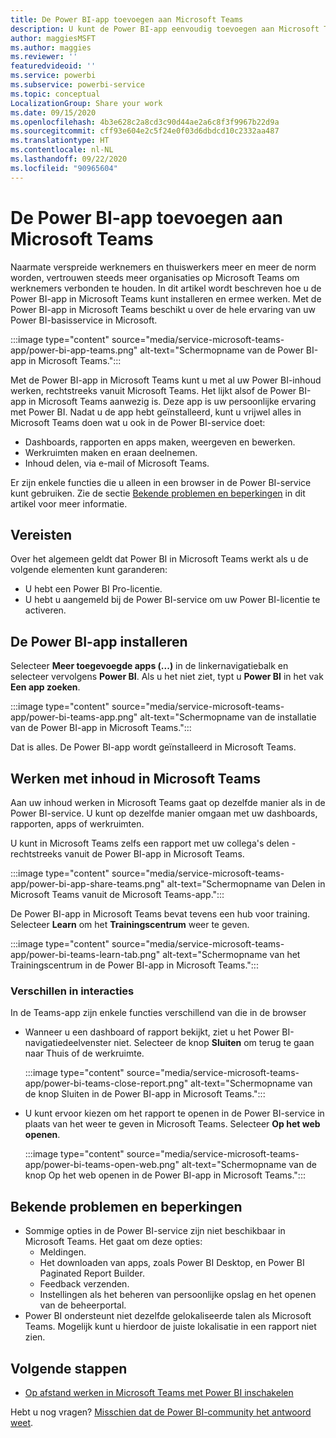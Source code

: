 ```yaml
---
title: De Power BI-app toevoegen aan Microsoft Teams
description: U kunt de Power BI-app eenvoudig toevoegen aan Microsoft Teams. Met de Power BI-app in Microsoft Teams beschikt u over de hele ervaring van uw Power BI-basisservice in Microsoft.
author: maggiesMSFT
ms.author: maggies
ms.reviewer: ''
featuredvideoid: ''
ms.service: powerbi
ms.subservice: powerbi-service
ms.topic: conceptual
LocalizationGroup: Share your work
ms.date: 09/15/2020
ms.openlocfilehash: 4b3e628c2a8cd3c90d44ae2a6c8f3f9967b22d9a
ms.sourcegitcommit: cff93e604e2c5f24e0f03d6dbdcd10c2332aa487
ms.translationtype: HT
ms.contentlocale: nl-NL
ms.lasthandoff: 09/22/2020
ms.locfileid: "90965604"
---
```

# <a name="add-the-power-bi-app-to-microsoft-teams"></a>De Power BI-app toevoegen aan Microsoft Teams

Naarmate verspreide werknemers en thuiswerkers meer en meer de norm worden, vertrouwen steeds meer organisaties op Microsoft Teams om werknemers verbonden te houden. In dit artikel wordt beschreven hoe u de Power BI-app in Microsoft Teams kunt installeren en ermee werken. Met de Power BI-app in Microsoft Teams beschikt u over de hele ervaring van uw Power BI-basisservice in Microsoft.

:::image type="content" source="media/service-microsoft-teams-app/power-bi-app-teams.png" alt-text="Schermopname van de Power BI-app in Microsoft Teams.":::

Met de Power BI-app in Microsoft Teams kunt u met al uw Power BI-inhoud werken, rechtstreeks vanuit Microsoft Teams. Het lijkt alsof de Power BI-app in Microsoft Teams aanwezig is. Deze app is uw persoonlijke ervaring met Power BI. Nadat u de app hebt geïnstalleerd, kunt u vrijwel alles in Microsoft Teams doen wat u ook in de Power BI-service doet:

- Dashboards, rapporten en apps maken, weergeven en bewerken.
- Werkruimten maken en eraan deelnemen.
- Inhoud delen, via e-mail of Microsoft Teams.

Er zijn enkele functies die u alleen in een browser in de Power BI-service kunt gebruiken. Zie de sectie [Bekende problemen en beperkingen](#known-issues-and-limitations) in dit artikel voor meer informatie.

## <a name="requirements"></a>Vereisten

Over het algemeen geldt dat Power BI in Microsoft Teams werkt als u de volgende elementen kunt garanderen:

- U hebt een Power BI Pro-licentie.
- U hebt u aangemeld bij de Power BI-service om uw Power BI-licentie te activeren.

## <a name="install-the-power-bi-app"></a>De Power BI-app installeren

Selecteer **Meer toegevoegde apps (...)** in de linkernavigatiebalk en selecteer vervolgens **Power BI**. Als u het niet ziet, typt u **Power BI** in het vak **Een app zoeken**.

:::image type="content" source="media/service-microsoft-teams-app/power-bi-teams-app.png" alt-text="Schermopname van de installatie van de Power BI-app in Microsoft Teams.":::

Dat is alles. De Power BI-app wordt geïnstalleerd in Microsoft Teams.

## <a name="interact-with-your-content-in-microsoft-teams"></a>Werken met inhoud in Microsoft Teams

Aan uw inhoud werken in Microsoft Teams gaat op dezelfde manier als in de Power BI-service. U kunt op dezelfde manier omgaan met uw dashboards, rapporten, apps of werkruimten. 

U kunt in Microsoft Teams zelfs een rapport met uw collega's delen - rechtstreeks vanuit de Power BI-app in Microsoft Teams.

:::image type="content" source="media/service-microsoft-teams-app/power-bi-app-share-teams.png" alt-text="Schermopname van Delen in Microsoft Teams vanuit de Microsoft Teams-app.":::

De Power BI-app in Microsoft Teams bevat tevens een hub voor training. Selecteer **Learn** om het **Trainingscentrum** weer te geven.

:::image type="content" source="media/service-microsoft-teams-app/power-bi-teams-learn-tab.png" alt-text="Schermopname van het Trainingscentrum in de Power BI-app in Microsoft Teams.":::

### <a name="differences-in-interactions"></a>Verschillen in interacties

In de Teams-app zijn enkele functies verschillend van die in de browser

- Wanneer u een dashboard of rapport bekijkt, ziet u het Power BI-navigatiedeelvenster niet. Selecteer de knop **Sluiten** om terug te gaan naar Thuis of de werkruimte.

    :::image type="content" source="media/service-microsoft-teams-app/power-bi-teams-close-report.png" alt-text="Schermopname van de knop Sluiten in de Power BI-app in Microsoft Teams.":::

- U kunt ervoor kiezen om het rapport te openen in de Power BI-service in plaats van het weer te geven in Microsoft Teams. Selecteer **Op het web openen**.

    :::image type="content" source="media/service-microsoft-teams-app/power-bi-teams-open-web.png" alt-text="Schermopname van de knop Op het web openen in de Power BI-app in Microsoft Teams.":::

## <a name="known-issues-and-limitations"></a>Bekende problemen en beperkingen

- Sommige opties in de Power BI-service zijn niet beschikbaar in Microsoft Teams. Het gaat om deze opties:
    - Meldingen.
    - Het downloaden van apps, zoals Power BI Desktop, en Power BI Paginated Report Builder.
    - Feedback verzenden.
    - Instellingen als het beheren van persoonlijke opslag en het openen van de beheerportal.
- Power BI ondersteunt niet dezelfde gelokaliseerde talen als Microsoft Teams. Mogelijk kunt u hierdoor de juiste lokalisatie in een rapport niet zien.

## <a name="next-steps"></a>Volgende stappen

- [Op afstand werken in Microsoft Teams met Power BI inschakelen](service-collaborate-microsoft-teams.md)

Hebt u nog vragen? [Misschien dat de Power BI-community het antwoord weet](https://community.powerbi.com/).
